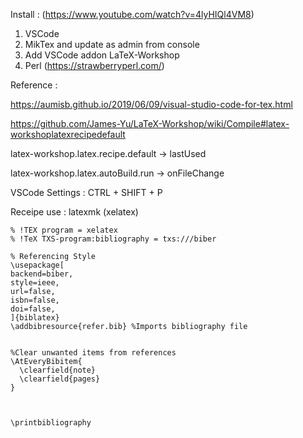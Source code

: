 Install :  (https://www.youtube.com/watch?v=4lyHIQl4VM8)  

1. VSCode  
2. MikTex and update as admin from console  
3. Add VSCode addon LaTeX-Workshop  
4. Perl (https://strawberryperl.com/)  

Reference : 

https://aumisb.github.io/2019/06/09/visual-studio-code-for-tex.html

https://github.com/James-Yu/LaTeX-Workshop/wiki/Compile#latex-workshoplatexrecipedefault

latex-workshop.latex.recipe.default -> lastUsed   

latex-workshop.latex.autoBuild.run -> onFileChange

VSCode Settings : CTRL + SHIFT + P

Receipe use : latexmk (xelatex)

```
% !TEX program = xelatex
% !TeX TXS-program:bibliography = txs:///biber

% Referencing Style
\usepackage[
backend=biber,
style=ieee,
url=false,
isbn=false,
doi=false,
]{biblatex}
\addbibresource{refer.bib} %Imports bibliography file


%Clear unwanted items from references
\AtEveryBibitem{
  \clearfield{note}
  \clearfield{pages}
}



\printbibliography

```
